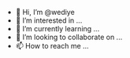 - 👋 Hi, I’m @wediye
- 👀 I’m interested in ...
- 🌱 I’m currently learning ...
- 💞️ I’m looking to collaborate on ...
- 📫 How to reach me ...

<!---
wediye/wediye is a ✨ special ✨ repository because its `README.md` (this file) appears on your GitHub profile.
You can click the Preview link to take a look at your changes.
--->
